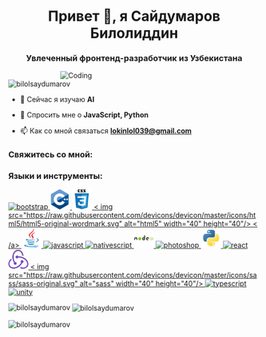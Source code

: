 <h1 align="center">Привет 👋, я Сайдумаров Билолиддин</h1>
<h3 align="center">Увлеченный фронтенд-разработчик из Узбекистана</h3>
<img align="right" alt="Coding" width="400" src="https://i.pinimg.com/originals/69/e6/f6/69e6f674d4ab40834c31493d21d9560c.gif">
<p align="left"> <img src= "https://komarev.com/ghpvc/?username=bilolsaydumarov&label=Profile%20views&color=0e75b6&style=flat" alt="bilolsaydumarov" /> </p>

- 🌱 Сейчас я изучаю **AI**

- 💬 Спросить мне о **JavaScript, Python**

- 📫 Как со мной связаться **lokinlol039@gmail.com**

<h3 align="left">Свяжитесь со мной:</h3>
<p align="left">
</ p>

<h3 align="left">Языки и инструменты:</h3>
<p align="left"> <a href="https://getbootstrap.com" target="_blank" rel="noreferrer"> <img src="https://raw.githubusercontent.com/devicons/devicon /master/icons/bootstrap/bootstrap-plain-wordmark.svg" alt="bootstrap" width="40" height="40"/> </a> <a href="https://www.w3schools.com /cpp/" target="_blank" rel="noreferrer"> <img src="https://raw.githubusercontent.com/devicons/devicon/master/icons/cplusplus/cplusplus-original.svg" alt="cplusplus " width="40" height="40"/> </a> <a href="https://www.w3schools.com/css/" target="_blank" rel="noreferrer"> <img src="https://raw.githubusercontent.com/devicons/devicon/master/icons/css3/css3-original-wordmark.svg" alt ="css3" width="40" height="40"/> </a> <a href="https://www.w3.org/html/" target="_blank" rel="noreferrer"> < img src="https://raw.githubusercontent.com/devicons/devicon/master/icons/html5/html5-original-wordmark.svg" alt="html5" width="40" height="40"/> < /a> <a href="https://www.java.com" target="_blank" rel="noreferrer"> <img src="https://raw.githubusercontent.com/devicons/devicon/master/icons/java/java-original.svg" alt="java" width="40" height="40"/> </a> <a href="https://developer. mozilla.org/en-US/docs/Web/JavaScript" target="_blank" rel="noreferrer"> <img src="https://raw.githubusercontent.com/devicons/devicon/master/icons/javascript/ javascript-original.svg" alt="javascript" width="40" height="40"/> </a> <a href="https://nativescript.org/" target="_blank" rel="noreferrer "> <img src="https://raw.githubusercontent.com/detain/svg-logos/780f25886640cef088af994181646db2f6b1a3f8/svg/nativescript.svg" alt="nativescript" width="40" height="40"/> </a> <a href="https://nodejs.org" target="_blank" rel="noreferrer"> <img src ="https://raw.githubusercontent.com/devicons/devicon/master/icons/nodejs/nodejs-original-wordmark.svg" alt="nodejs" width="40" height="40"/> </a > <a href="https://www.photoshop.com/en" target="_blank" rel="noreferrer"> <img src="https://raw.githubusercontent.com/devicons/devicon/master/ images/photoshop/photoshop-line.svg" alt="photoshop" width="40" height="40"/> </a> <a href="https://www.python.org" target="_blank" rel="noreferrer"> <img src="https://raw.githubusercontent.com/devicons/devicon/master/icons/python/python-original.svg" alt="python" ширина ="40" height="40"/> </a> <a href="https://reactjs.org/" target="_blank" rel="noreferrer"> <img src="https://raw .githubusercontent.com/devicons/devicon/master/icons/react/react-original-wordmark.svg" alt="react" width="40" height="40"/> </a> <a href="https ://redux.js.org" target="_blank" rel="noreferrer"> <img src="https://raw.githubusercontent.com/devicons/devicon/master/icons/redux/redux-original.svg" alt="redux" width="40" height="40"/> </a> <a href="https://sass-lang.com" target="_blank" rel="noreferrer"> < img src="https://raw.githubusercontent.com/devicons/devicon/master/icons/sass/sass-original.svg" alt="sass" width="40" height="40"/> </a > <a href="https://www.typescriptlang.org/" target="_blank" rel="noreferrer"> <img src="https://raw.githubusercontent.com/devicons/devicon/master/icons /typescript/typescript-original.svg" alt="typescript" width="40" height="40"/> </a> <a href="https://unity.com/" target="_blank" rel="noreferrer"> <img src="https://www.vectorlogo.zone/logos/unity3d/unity3d-icon.svg" alt="unity" width="40" height ="40"/> </a> </p>

<p><img align="left" src="https://github-readme-stats.vercel.app/api/top-langs?username=bilolsaydumarov&show_icons=true&locale=en&layout=compact" alt="bilolsaydumarov" /> </p>

<p> <img align="center" src="https://github-readme-stats.vercel.app/api?username=bilolsaydumarov&show_icons=true&locale=en" alt="bilolsaydumarov" /> </p>

<p><img align="center" src="https://github-readme-streak-stats.herokuapp.com/?user=bilolsaydumarov&" alt="bilolsaydumarov" /></p>

